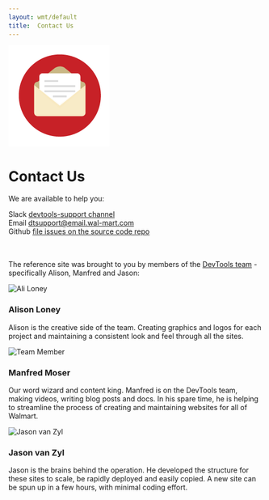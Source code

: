 ```yaml
---
layout: wmt/default
title:  Contact Us
---
```


<div class="row blog-page">
  <div class="col-md-2"><img src="/assets/wmt/img/icons/internal/icon-contact.png" class="img-responsive"/></div>
  <div class="col-md-10">
  <h1>Contact Us</h1>
  <p>We are available to help you:</p>

<i class="fa fa-slack"></i> Slack <a href="https://walmartlabs.slack.com/messages/devtools-support/details/">devtools-support channel</a><br />
<i class="fa fa-envelope"></i> Email <a href="mailto:dtsupport@email.wal-mart.com">dtsupport@email.wal-mart.com</a><br />
<i class="fa fa-github"></i> Github <a href="https://gecgithub01.walmart.com/devtools/reference-site/issues">file issues on the source code repo</a><br />
  </div>
</div>

<br/><br/>
The reference site was brought to you by members of the [DevTools team](http://devtools.walmart.com) - specifically
Alison, Manfred and Jason:

<!-- Team Members -->
<div class="row margin-bottom-50">
  <div class="col-md-2">
    <img src="/assets/img/team/ali.png" alt="Ali Loney" class="img-responsive" />
  </div>
  <div class="col-md-4">
    <div class="headline">
      <h3>Alison Loney</h3>
    </div>
    <p>Alison is the creative side of the team. Creating graphics and logos for each project and maintaining a consistent look and feel through all the sites.</p>
  </div>

  <div class="col-md-2">
    <img src="/assets/img/team/manfred-moser.png" alt="Team Member" class="img-responsive" />
  </div>
  <div class="col-md-4">
    <div class="headline">
      <h3>Manfred Moser</h3>
    </div>
    <p>Our word wizard and content king. Manfred is on the DevTools team, making videos, writing blog posts and docs. In his spare time, he is helping to streamline the process of creating and maintaining websites for all of Walmart.</p>
  </div>

</div><!-- END Row 1 -->

<div class="row margin-bottom-50">
  <div class="col-md-2">
    <img src="/assets/img/team/jvz.png" alt="Jason van Zyl" class="img-responsive" />
  </div>
  <div class="col-md-4">
    <div class="headline">
      <h3>Jason van Zyl</h3>
    </div>
    <p>Jason is the brains behind the operation. He developed the structure for these sites to scale, be rapidly deployed and easily copied. A new site can be spun up in a few hours, with minimal coding effort.</p>
  </div>
</div><!-- END Row 2 -->

